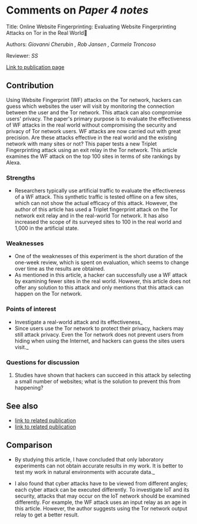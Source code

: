 # Comments on _Paper 4 notes_

Title:   Online Website Fingerprinting: Evaluating Website Fingerprinting Attacks on Tor in the Real World

Authors: _Giovanni Cherubin ,   Rob Jansen , 	 Carmela Troncoso_

Reviewer: _SS_

[Link to publication page](https://www.usenix.org/conference/usenixsecurity22/presentation/cherubin)

## Contribution

Using Website Fingerprint (WF) attacks on the Tor network, hackers can guess which websites the user will visit by monitoring the connection between the user and the Tor network. This attack can also compromise users' privacy. 
The paper's primary purpose is to evaluate the effectiveness of WF attacks in the real world without compromising the security and privacy of Tor network users. WF attacks are now carried out with great precision. Are these attacks effective in the real world and the existing network with many sites or not? 
This paper tests a new Triplet Fingerprinting attack using an exit relay in the Tor network. This article examines the WF attack on the top 100 sites in terms of site rankings by Alexa.

### Strengths

- Researchers typically use artificial traffic to evaluate the effectiveness of a WF attack. This synthetic traffic is tested offline on a few sites, which can not show the actual efficacy of this attack. 
However, the author of this article has used a Triplet fingerprint attack on the Tor network exit relay and in the real-world Tor network. It has also increased the scope of its surveyed sites to 100 in the real world and 1,000 in the artificial state.


### Weaknesses

- One of the weaknesses of this experiment is the short duration of the one-week review, which is spent on evaluation, which seems to change over time as the results are obtained.
- As mentioned in this article, a hacker can successfully use a WF attack by examining fewer sites in the real world. However, this article does not offer any solution to this attack and only mentions that this attack can happen on the Tor network.

### Points of interest

- Investigate a real-world attack and its effectiveness_
- Since users use the Tor network to protect their privacy, hackers may still attack privacy. Even the Tor network does not prevent users from hiding when using the Internet, and hackers can guess the sites users visit._

### Questions for discussion

1. Studies have shown that hackers can succeed in this attack by selecting a small number of websites; what is the solution to prevent this from happening?

## See also

- [link to related publication](https://www.researchgate.net/publication/290568676_A_Critical_Evaluation_of_Website_Fingerprinting_Attacks)
- [link to related publication](https://www.researchgate.net/publication/305423586_On_Realistically_Attacking_Tor_with_Website_Fingerprinting)


## Comparison

- By studying this article, I have concluded that only laboratory experiments can not obtain accurate results in my work. It is better to test my work in natural environments with accurate data._

- I also found that cyber attacks have to be viewed from different angles; each cyber attack can be executed differently. To investigate IoT and its security, attacks that may occur on the IoT network should be examined differently. For example, the WF attack uses an input relay as an age in this article. However, the author suggests using the Tor network output relay to get a better result.
